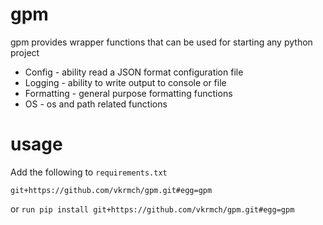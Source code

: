 # gpm
gpm provides wrapper functions that can be used for starting any python project

* Config - ability read a JSON format configuration file
* Logging - ability to write output to console or file
* Formatting - general purpose formatting functions
* OS - os and path related functions

# usage
Add the following to `requirements.txt`

    git+https://github.com/vkrmch/gpm.git#egg=gpm

or `run pip install git+https://github.com/vkrmch/gpm.git#egg=gpm`